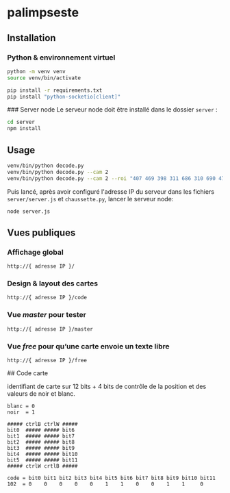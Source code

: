 # palimpseste

## Installation 
### Python & environnement virtuel

```bash
python -m venv venv
source venv/bin/activate

pip install -r requirements.txt
pip install "python-socketio[client]"
```

### Server node
Le serveur node doit être installé dans le dossier `server` :
```bash
cd server
npm install
```

## Usage
```bash
venv/bin/python decode.py
venv/bin/python decode.py --cam 2
venv/bin/python decode.py --cam 2 --roi "407 469 398 311 686 310 690 470"
```

Puis lancé, après avoir configuré l'adresse IP du serveur dans les fichiers `server/server.js` et `chaussette.py`, lancer le serveur node:

```bash
node server.js
```

## Vues publiques

### Affichage global
`http://{ adresse IP }/`

### Design & layout des cartes
`http://{ adresse IP }/code`

### Vue _master_ pour tester
`http://{ adresse IP }/master`

### Vue _free_ pour qu’une carte envoie un texte libre
`http://{ adresse IP }/free`

## Code carte

identifiant de carte sur 12 bits + 4 bits de contrôle de la position et des valeurs de noir et blanc.

```
blanc = 0
noir  = 1
```
```
##### ctrlB ctrlW #####
bit0  ##### ##### bit6
bit1  ##### ##### bit7 
bit2  ##### ##### bit8 
bit3  ##### ##### bit9
bit4  ##### ##### bit10
bit5  ##### ##### bit11
##### ctrlW crtlB #####

code = bit0 bit1 bit2 bit3 bit4 bit5 bit6 bit7 bit8 bit9 bit10 bit11
102  = 0    0    0    0    0    1    1    0    0    1    1     0
```

